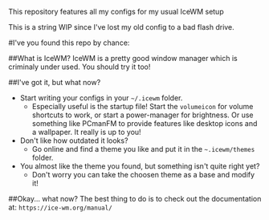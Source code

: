 This repository features all my configs for my usual IceWM setup

This is a string WIP since I've lost my old config to a bad flash drive.

#I've you found this repo by chance:

##What is IceWM?
IceWM is a pretty good window manager which is criminaly under used. You should try it too!

##I've got it, but what now?
* Start writing your configs in your `~/.icewm` folder. 
    * Especially useful is the startup file!
Start the `volumeicon` for volume shortcuts to work, or start a power-manager for brightness. Or use something like PCmanFM to provide features like desktop icons and a wallpaper. It really is up to you!
* Don't like how outdated it looks?
    * Go online and find a theme you like and put it in the `~.icewm/themes` folder.
* You almost like the theme you found, but something isn't quite right yet?
    * Don't worry you can take the choosen theme as a base and modify it!

##Okay... what now?
The best thing to do is to check out the documentation at: `https://ice-wm.org/manual/`
